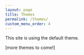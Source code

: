 ```yaml
---
layout: page
title: Themes
permalink: /themes/
custom_menu_order: 4
---
```


<p class="lead">This site is using the default theme.</p>

[more themes to come!]
